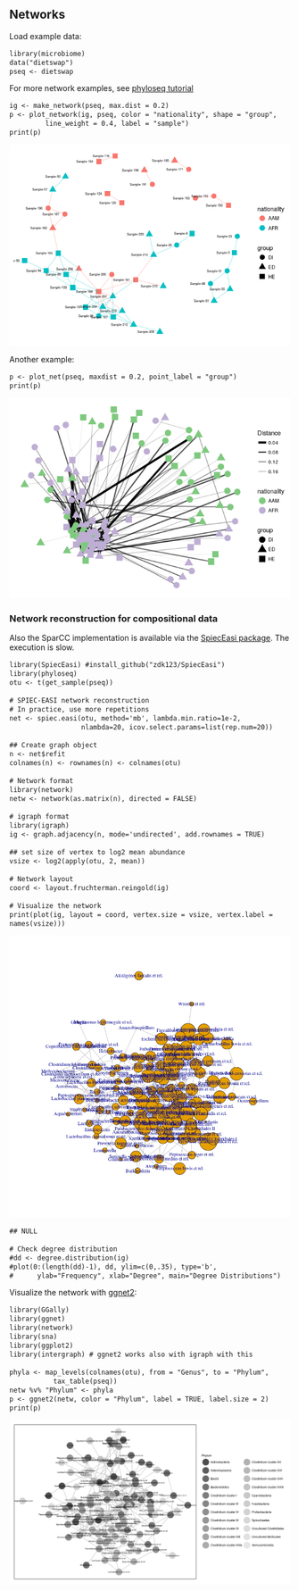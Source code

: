 <!--
  %\VignetteEngine{knitr::rmarkdown}
  %\VignetteIndexEntry{microbiome tutorial - networks}
  %\usepackage[utf8]{inputenc}
  %\VignetteEncoding{UTF-8}  
-->
Networks
--------

Load example data:

    library(microbiome)
    data("dietswap")
    pseq <- dietswap

For more network examples, see [phyloseq
tutorial](http://joey711.github.io/phyloseq/plot_network-examples)

    ig <- make_network(pseq, max.dist = 0.2)
    p <- plot_network(ig, pseq, color = "nationality", shape = "group",
             line_weight = 0.4, label = "sample")
    print(p)         

![](Networks_files/figure-markdown_strict/networks2-1.png)

Another example:

    p <- plot_net(pseq, maxdist = 0.2, point_label = "group")
    print(p)         

![](Networks_files/figure-markdown_strict/networks3-1.png)

### Network reconstruction for compositional data

Also the SparCC implementation is available via the [SpiecEasi
package](https://github.com/zdk123/SpiecEasi). The execution is slow.

    library(SpiecEasi) #install_github("zdk123/SpiecEasi")
    library(phyloseq)
    otu <- t(get_sample(pseq))

    # SPIEC-EASI network reconstruction
    # In practice, use more repetitions
    net <- spiec.easi(otu, method='mb', lambda.min.ratio=1e-2, 
                      nlambda=20, icov.select.params=list(rep.num=20))

    ## Create graph object
    n <- net$refit
    colnames(n) <- rownames(n) <- colnames(otu)

    # Network format
    library(network)
    netw <- network(as.matrix(n), directed = FALSE)

    # igraph format
    library(igraph)
    ig <- graph.adjacency(n, mode='undirected', add.rownames = TRUE)

    ## set size of vertex to log2 mean abundance 
    vsize <- log2(apply(otu, 2, mean))

    # Network layout
    coord <- layout.fruchterman.reingold(ig)

    # Visualize the network
    print(plot(ig, layout = coord, vertex.size = vsize, vertex.label = names(vsize)))

![](Networks_files/figure-markdown_strict/networks4-1.png)

    ## NULL

    # Check degree distribution
    #dd <- degree.distribution(ig)
    #plot(0:(length(dd)-1), dd, ylim=c(0,.35), type='b', 
    #      ylab="Frequency", xlab="Degree", main="Degree Distributions")

Visualize the network with [ggnet2](https://briatte.github.io/ggnet):

    library(GGally)
    library(ggnet)
    library(network)
    library(sna)
    library(ggplot2)
    library(intergraph) # ggnet2 works also with igraph with this

    phyla <- map_levels(colnames(otu), from = "Genus", to = "Phylum",
               tax_table(pseq))
    netw %v% "Phylum" <- phyla
    p <- ggnet2(netw, color = "Phylum", label = TRUE, label.size = 2)
    print(p)

![](Networks_files/figure-markdown_strict/networks5-1.png)
